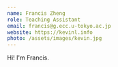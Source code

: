 ```yaml
---
name: Francis Zheng
role: Teaching Assistant
email: francis@g.ecc.u-tokyo.ac.jp
website: https://kevinl.info
photo: /assets/images/kevin.jpg
---
```


Hi! I'm Francis.
